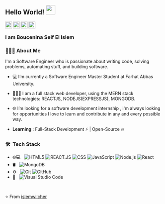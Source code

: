 ## Hello World! <img src="https://raw.githubusercontent.com/iampavangandhi/iampavangandhi/master/gifs/Hi.gif" width="30px"></h2>

<a href="https://twitter.com/i_wilcher?s=09">
  <img align="left" alt="islemwilcher's Twitter" width="22px" src="https://cdn.jsdelivr.net/npm/simple-icons@v3/icons/twitter.svg" />
</a>
<a href="https://www.linkedin.com/in/boucenina-seif-el-islem-ab34481b1">
  <img align="left" alt="islemwilcher's Linkdein" width="22px" src="https://cdn.jsdelivr.net/npm/simple-icons@v3/icons/linkedin.svg" />
</a>
<a href="https://github.com/islemwilcher">
  <img align="left" alt="islemwilcher's Github" width="22px" src="https://cdn.jsdelivr.net/npm/simple-icons@v3/icons/github.svg" />
</a>
<a href="https://www.instagram.com/coding.islem/">
  <img align="left" alt="islemwilcher's Instagram" width="22px" src="https://cdn.jsdelivr.net/npm/simple-icons@v3/icons/instagram.svg" />
</a>
<br />

### I am Boucenina Seif El Islem

<h3> 👨🏻‍💻 About Me </h3>

I'm a Software Engineer who is passionate about writing code, solving problems, automating stuff, and building software.
- 💻 I’m currently a Software Engineer Master Student at Farhat Abbas University.
- 👨🏻‍💻 I am a full stack web developer, using the MERN stack technologies: REACTJS, NODEJS(EXPRESSJS), MONGODB.
- 🌐 I’m looking for a software development internship , i'm always looking for opportunities I love to learn and contribute in any and every possible way.

-  **Learning :** Full-Stack Development :zap: | Open-Source :fire:

<h3> 🛠 &nbsp;Tech Stack</h3>

- 🌐💻 &nbsp;
  ![HTML5](https://img.shields.io/badge/-HTML5-333333?style=flat&logo=HTML5)
  ![REACT.JS](image:https://img.shields.io/jitpack/v/github/islemwilcher/islemwilcher?color=red&label=REACT.JS&logo=data%3Aimage%2Fpng%3Bbase64%2CiVBORw0KGgoAAAANSUhEUgAAAQsAAAC9CAMAAACTb6i8AAAAYFBMVEX%2F%2F%2F9h2vtT2Pta2ftQ1%2Fv6%2Fv9k2%2Fu%2B7v3o%2Bf77%2Fv%2Fx%2B%2F%2FW9P6J4vyt6v30%2FP%2Fd9v7J8f2a5vx%2F4Pxw3fvR8%2F6i6PzG8P3r%2Bv7h9%2F6R5Px53%2Fyq6f2E4fyg5%2Fy27P2%2F7%2F0bvz2NAAAN0ElEQVR4nO1dibaiuhKVJAwKiAgqoAf%2F%2Fy%2BfQEbI5G1Rsl72Wrdvt4d4kkpVpcaw23l4eHh4eHh4eHh4eHh4eHh4eHh4eHh4eHh8HvvwX0bfkuTwqZn8FLc%2BiwBCIMrydP%2F26CRuIwQAQKC7JyvM7ptIMgBhMAJCALLTO4MPeUVHv8ajs9PUyBFdyrQeAP9ulmPTx2zwixr5qrNdFRkIFoAgs9ne%2BsUSy8GgXX3OK6GVkGLc3sykCotKPjQA5Vdm%2FnH0ivUMvHHRDTxmSDUyQG9pnK3gBujKARz%2F46kR1MqBvSAdr5FRVQX0M3D84ho%2BhQeePSqLl3URNs8W8IsEmdzmuHUcO0FU5cX4XHLBH0MHpaTBfA4K9ln94KgBoYw1YsQ%2FceHUbIGJgdyzu9ppTSAVPr2V3FrRYov3D8BRohd%2FWE8%2Fg%2FdV570CQqDg6EPLqAErcY%2BbACopsaPkDdab9Tq4TrRAEk3XMI0AAS8nT3Z8oFYy8IYWUucEpj2Ectvoyc4UzpQsKSlgJF%2FuGTopJFhbKE7OI9ML1JQ804%2FQn%2BJLMbNVa0x4PWDjAih99ZjJSTe4r8eIsAoMUtWgAxa8Vaa8Gk7TrDv1Eze2%2BOi4u1GtCc6aWEc0PdJ8fsIrIp8kW2tqU3cFBieZ%2FpANGZ8D189OdmWUEy2e2od6piyp9tC7G5jEbrnu3bSBSsmfkM68NxgY3PlJ9Bwzw6tpl02RiiQQ3LDK5HdNdjh8fGqaXwEWfqNPGVac%2B3E2fm1iVMkbBLQ%2B%2FDpKisz88MFBA2NvTYuC4wtz7O84advoA1P8GkJboyjhtSc0hoVDB2mxt6TFYRbfNekXF%2FnCUkbCSKQFNCkCF2lhqTvJIQIJTaDhhHBRd9qdqRmhQIttM6WTT3Bz8UzFTpRWGdJo7mA6ERYBWvvaSVtrshq0DuUV8XJBVYc2ATKFPA3MszVM7K8K5QwgcXIYTdl3eqToDPenhfu7OfxNk46VDxzp2UHCvw01NdSlCdhPXYaFt4zeFJkkyhKxyOaJcIraL5lCAQbHfmvAzrXSxfgjiR8%2BLJPjD4GShDgU4FYgvNEbAjVJqomSTxIgSKVn8I%2FdypxhAxHIRf9ATtO5NNCTVW6YHHFE%2BcOTXRtQdyYQZRHdbknTFEWRFkXTJLdDQhSq3JoqXDS1SFpHEqUND0XJwptz0NOlLG7LeHg8aWS3Qnwvo3JpCSR1X56H5UuKjxYYCjaCc9nXPGeVLh6pJMWFef1Y9G2FhnIUGzJwBBlqWFDV9umkP3AU1RBR3hwSouaSuIxmRTnvYqBI1MbNDitk5ypziOP5b2QQCTL9zS2PfcDDngQQviM8rqnO8NSaVjQWNsMoqqquO5%2FPXVdVUQQB4k8TBbLTP5WXfxWnTHFWcAXN17S5HZeW2D68NcUJLAfM6PheMfWv0PxBCSHGosauzIldqXZgB5CCBJiXHUQyjfP6unLr2fZTtyTEQIYsr4cYF7ayjBmyM35uKEq51XkGJYwGQbXhfHvYy1iiu9TEl0qJS2aM%2FRM3lnikh%2FrSLb45ADDf5vka3qVKgnekIisJGUCkhIv%2BH2UqFYLLBqmRi5SgHMIFXnB8whT4H4HdNy4UHMPZN%2BN%2Fovv7LTqr4ioWDwDU1jjmycwB4qkjmw6SGxEnGquYDJaXCqlbJFaMG0pevotEaHGA4DzywhMrQPIUTodYliQSJiLxf5yincLJp7NADVBt5kwRuocAvOOtJPEc7EoRxWmbAMTKBeHhJzGOc8ghT3%2B0jdD4jWMK8ZzrBCGp8Kw1eQIBhUi7bFE8K5zfsLLt3VoRNZsQRJ3gTve8kFxnPM%2BhqetaEgDDMgXGcAXO3Ish8LTjast%2FHx3PWQ036GaBhQMv4uSh2faFfTe6IAB18czLIIcoHD6%2FyotnU67bBP24NrpkrkOw3JeO8XUuV5x3ZmC%2FbMtZLpWMGXQBLgVfJhlOXEHkT3OLrLtO2kGGTYLXZoZkj4WfN4FoncFIFBWy4UfKYjI5uLBJ%2FJAYdBYwkh5q%2BCSBMQ5%2FzizOetliJ2ZgT7QJBaseeTagoSUtv2tTpP0eyilg9VeFspBUKus2RILOIdbnoSJEkYOKKvhRXDgha0FK%2F4K0RZ0lLRQHecgG8Ekxcq7iHJI6eUi3Bf2mz5smuTRxadF1EByRTtQV9CHBnxcjhRozjZZT%2FyQaeiWZYF2m9yKYyvyTJzlbzJgn4eVImxghbYoWTvDnQZhSa0fyaxF3vFKQYsY9GUdMffkX1cT%2FfUn%2FFUQVGBwBThIQzxaNpk2bF3mOmKYi6TtWKt%2B3P3F9gMnT4uK4Alvkcm2xFIWWmVKmfBk%2BbL5vZOD5GUOOdImiXsk0tBAWw6qkjQ4uofv7i%2Fk3WJdCEAaYRbMiJSnmRwGtAjUrRTynb5eqJLYVuMTMmnG4Lk8mGuqJ1HyXwqKScg3Yd7WQgK94CNjTgsZ8zb8KF318mxbYajRvVk22VTxwNKSYKYY%2FYtKZsyH4IPl6VMdkFROcqd8USj%2BWsIUQ7mGpAKM8Frb782ngsLQpA8bsA7GT8qKhheJBZOJ9yyl9Hk9NRIHDH1uzwBjzdkwOAq9xGSKT4UA8%2FO8b4XtyPuilk7%2FwRYhpKUkhqguef5C21ID4veoe%2BvVwJ4WJOi%2Fhym%2B%2FcJT0KiERQhBC4lDrmx3xeQVVlySsiT1tCtIQQ3DMxWlasUUpUEyjPek9CfAndSq0ll3deX2jj0xMzluE0rDWLLB1IDkSzDJK7UkboNGP6hDopiknQOQIa0pR%2B%2BUy9QlkjhlIJmIoY3zUA%2Fxdmw2VAFUAmsoGflI8Fv%2BWxBBzgdixfznruS72y8KdxkbGFUG70eX3qGHj58XaZFWizd7Pr3GcRU4JBRN6z4rst6Q0s0B6lH4CrjUfSC4cxEI0bNZDEv0dE%2FRcShR0ouKpOcnqVLmiA7u8D0a%2Fre9jN%2F5AdJlPBf9gUAHkdr55ECLNxtLo8aLTeayGaMyByMS0m%2F2K%2FZ3LqP68f6DkgnAwF3gUa8zp9CBla4ueyzDtL3%2BXPl3sac9HEXEnu2jm7nOuxG8Ld3teBTa%2Fc5KCG%2FCm7aJxDNtIy1GMW2QLITnchd%2B8ieIc8WZF0FJWh0xEdmybLa65GEFKDrA6ndWi7IpWuPVxC%2BUXI4QbNyGI%2BnHvcc8ZdVhwFkDXtMqBmGLklBRqlA59JP7KDbWUHFvhdITgfA2JTUCP%2FOKtBMasRIl65OUuvIrVWoH5ztzvoukEwwkClOEQPVOW2Iq0KvTHFitnR%2BJSuCgTq%2Fhe4rG93pr5zc0kNMdshiPxGcz9pSTgy7m2oejbUIH8eWmSFOl5fqP3yBc1Xc9TYWQsUYmK80XHOl989WCd2VbCfR9NuaTGy4qq2rgYCdJxVUc6kCukpysQirisZMXxKNt2A3PYyy45f5mVKMjy68lOSkiQFF5PeRYomiaijdbFC5B3kIwEoR%2FrnSjm8sm71V6s1m5PYSqQloFsDRwAiLpHW17ued%2F3cRy%2F%2Fszvl7J9VIGxxwq229USUpQGYoyMIoFxlIN9iKRE60MtmaOI4b%2F8emlvg8QrYoXye5MMKGrjhIaG3ELC5fMOdf4I3u%2Fgnqgw9Cxn%2BdSmNeXRN9UuYoPr%2FGKUYxr%2FPSL7pvaxgTXKLs%2BCHZ2XWXeOI5j8iWXk5pY%2Bc5Y0gUBUnNzl0P01XbjhwoUB7mDyKuX%2B%2BZ5ufn19Dodpfs%2Fz19kaX2tSrgOldlQzi2E4gmlJimQr8d4X3E7yKUhuSe2B7lu3ij3OASh%2BTPyNWQyGZOKUr61x8gIMUzlXJmMAWpmlVAg46OnWQVIb7teidXwcv4dUcSrTHFgju%2FVyBePFebRsk3lpxCPT1N%2FEiwY8B2C%2BOI9m6YlAELHRFbfXLh6qU2pEW8B056%2FvZIlmbWuQ4Tq3bQLfWalV%2BJQRhtWTAgR95RnJRH50rmvDquqUNuNcdvHsNk8FSAPbxrr59ahsjCJ6hydgr98wZDpwVtWd%2B3J2lBaGlbFX4wXGI2TCRAvzewq2hMhuzoUYzjP3uv%2BoE%2BCfYEkLsUUVme1JF2lhJyM7oQDUJkGM3KWFhUPJYsQ2FpSL%2BgJfzGtunOVesmpRmRG6eI7Y2FoDLrzyNFf4W3etbAmWl1fPXsgMI4MiwDa4W%2B%2BZsLrU%2FMiVh%2BL%2FQ32i9eSib3a1uPi%2FoAFxwBQo0pIvdzEQXpgdSvamt9f6G65mVjMms2G3rYEofOXhFzJVMb5Zgn89otoQx%2BRyLLWMX0CiUp5cDTduqQpZ1kT5DhKsOt0yL2idq0Jh8K%2BNpUcHd%2FmO4h61u10P%2FdaA69qlLWL81Ud8%2FyXTIIrXyVpWOG0Oynnz1Y%2BzN4QW3CW4knbC3tE8O%2FEz5mZ4wr%2BGG87t0iNHJxDNupVISaRrIsLqz4SejvTB1fmBh0SAODkJQJDzduiiztEd4O4Z1nFU3COhsF%2B%2BJuH%2BSwjOMWasmjYafmf6HwXt3gZBe7%2BXnVihCc5K10O4IXaoRamyrKPlCI69YBjjDtiCZgUoEOpWdDvP2jW50T%2FoVv8IFDdoDR03hpFpBRRDA6dCFwz7SkYMiEqLEN0pktXLQvNrRTeLx3x7X9J%2FsQxW1str14HxhcxbRswX8UKIuucbKa%2FkwpeHvsjoln%2B6wL6vhrfyDFV5QRa%2FHb9u%2Bgd%2BqRE8x05lDuU4Fqc4PqX%2FOY5%2FbNI0%2Fc31ix4eHh4eHh4eHh4eHh4eHh4eHh4eHh4eHh7%2FL%2FgfRoKAr7PoaxEAAAAASUVORK5CYII%3D&logoColor=BLUE[JitPack])
  ![CSS](https://img.shields.io/badge/-CSS-333333?style=flat&logo=CSS3&logoColor=1572B6)
  ![JavaScript](https://img.shields.io/badge/-JavaScript-333333?style=flat&logo=javascript)
  ![Node.js](https://img.shields.io/badge/-Node.js-333333?style=flat&logo=node.js)
  ![React](https://img.shields.io/badge/-React-333333?style=flat&logo=react)
- 🛢 &nbsp;
  ![MongoDB](https://img.shields.io/badge/-MongoDB-333333?style=flat&logo=mongodb)
- ⚙️ &nbsp;
  ![Git](https://img.shields.io/badge/-Git-333333?style=flat&logo=git)
  ![GitHub](https://img.shields.io/badge/-GitHub-333333?style=flat&logo=github)
- 🔧 &nbsp;
  ![Visual Studio Code](https://img.shields.io/badge/-Visual%20Studio%20Code-333333?style=flat&logo=visual-studio-code&logoColor=007ACC)

<br/>

⭐️ From [islemwilcher](https://github.com/islemwilcher)

